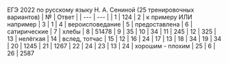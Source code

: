 ЕГЭ 2022 по русскому языку Н. А. Сениной (25 тренировочных вариантов)
| № | Ответ |
| --- | --- |
| 1 | 124
| 2 | к примеру ИЛИ например
| 3 | 1
| 4 | вероисповедание
| 5 | предоставлена
| 6 | сатирические 
| 7 | хлебы
| 8 | 51478
| 9 | 35
| 10 | 34
| 11 | 245
| 12 | 325
| 13 | нелёгкая
| 14 | вслед, тотчас
| 15 | 12
| 16 | 24
| 17 | 13
| 18 | 34
| 19 | 34
| 20 | 1245
| 21 | 1267
| 22 | 24
| 23 | 13
| 24 | хорошим - плохим
| 25 | 6
| 26 | 2587
